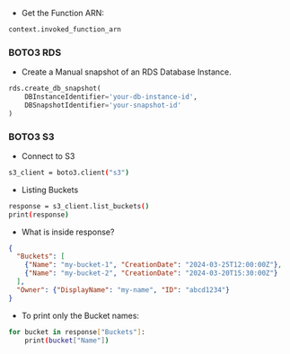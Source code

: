- Get the Function ARN:
```python
context.invoked_function_arn
```

### BOTO3 RDS ###
- Create a Manual snapshot of an RDS Database Instance.
```python
rds.create_db_snapshot(
    DBInstanceIdentifier='your-db-instance-id',
    DBSnapshotIdentifier='your-snapshot-id'
)
```

### BOTO3 S3 ###
- Connect to S3
```bash
s3_client = boto3.client("s3")
```

- Listing Buckets
```bash
response = s3_client.list_buckets()
print(response)
```

- What is inside response?
```json
{
  "Buckets": [
    {"Name": "my-bucket-1", "CreationDate": "2024-03-25T12:00:00Z"},
    {"Name": "my-bucket-2", "CreationDate": "2024-03-20T15:30:00Z"}
  ],
  "Owner": {"DisplayName": "my-name", "ID": "abcd1234"}
}
```

- To print only the Bucket names:
```bash
for bucket in response["Buckets"]:
    print(bucket["Name"])
```
